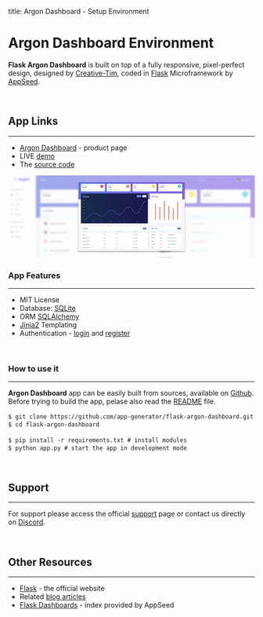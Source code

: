 title: Argon Dashboard - Setup Environment

# Argon Dashboard Environment
**Flask Argon Dashboard**  is built on top of a fully responsive, pixel-perfect design, designed by [Creative-Tim](https://www.creative-tim.com/product/argon-dashboard), coded in [Flask](http://flask.pocoo.org/) Microframework by [AppSeed](https://appseed.us).

<br />

## App Links
---
 - [Argon Dashboard](https://appseed.us/apps/flask-dashboard/argon-dashboard) - product page
 - LIVE [demo](https://flask-argon-dashboard.appseed.us/)
 - The [source code](https://github.com/app-generator/flask-argon-dashboard)

![Argon Dashboard App, coded in Flask.](https://raw.githubusercontent.com/app-generator/static/master/flask-argon-dashboard/argon-dashboard-coded-in-flask-cover.jpg)

### App Features
---
 - MIT License
 - Database: [SQLite](https://www.sqlite.org/index.html)
 - ORM [SQLAlchemy](https://flask-sqlalchemy.palletsprojects.com/en/2.x/)
 - [Jinja2](http://jinja.pocoo.org/docs/2.10/) Templating
 - Authentication - [login](https://flask-argon-dashboard.appseed.us/login.html) and [register](https://flask-argon-dashboard.appseed.us/register.html)

<br />

### How to use it
---
**Argon Dashboard** app can be easily built from sources, available on [Github](https://github.com/app-generator/flask-argon-dashboard).
Before trying to build the app, pelase also read the [README](https://github.com/app-generator/flask-argon-dashboard/blob/master/README.md) file.

```
$ git clone https://github.com/app-generator/flask-argon-dashboard.git 
$ cd flask-argon-dashboard

$ pip install -r requirements.txt # install modules
$ python app.py # start the app in development mode
```

<br />

## Support
---
For support please access the official [support](https://appseed.us/support) page or contact us directly on [Discord](https://discord.gg/fZC6hup).

<br />

## Other Resources
---
 - [Flask](http://flask.pocoo.org/) - the official website 
 - Related [blog articles](https://blog.appseed.us/tag/flask-dashboard/)
 - [Flask Dashboards](https://appseed.us/apps/flask-dashboard) - index provided by AppSeed
